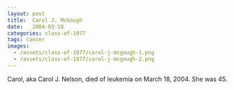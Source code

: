 ```yaml
---
layout: post
title:  Carol J. McGough
date:   2004-03-18
categories: class-of-1977
tags: cancer
images:
  - /assets/class-of-1977/carol-j-mcgough-1.png
  - /assets/class-of-1977/carol-j-mcgough-2.png
---
```

Carol, aka Carol J. Nelson, died of leukemia on March 18, 2004. She was 45.

